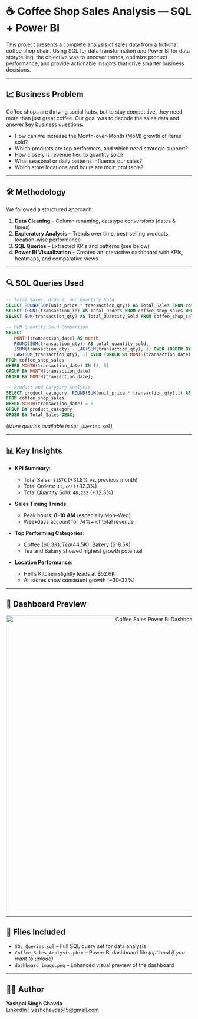 
# ☕ Coffee Shop Sales Analysis — SQL + Power BI

This project presents a complete analysis of sales data from a fictional coffee shop chain. Using SQL for data transformation and Power BI for data storytelling, the objective was to uncover trends, optimize product performance, and provide actionable insights that drive smarter business decisions.

---

## 📈 Business Problem

Coffee shops are thriving social hubs, but to stay competitive, they need more than just great coffee. Our goal was to decode the sales data and answer key business questions:

- How can we increase the Month-over-Month (MoM) growth of items sold?
- Which products are top performers, and which need strategic support?
- How closely is revenue tied to quantity sold?
- What seasonal or daily patterns influence our sales?
- Which store locations and hours are most profitable?

---

## 🛠 Methodology

We followed a structured approach:

1. **Data Cleaning** – Column renaming, datatype conversions (dates & times)
2. **Exploratory Analysis** – Trends over time, best-selling products, location-wise performance
3. **SQL Queries** – Extracted KPIs and patterns (see below)
4. **Power BI Visualization** – Created an interactive dashboard with KPIs, heatmaps, and comparative views

---

## 🔍 SQL Queries Used

```sql
-- Total Sales, Orders, and Quantity Sold
SELECT ROUND(SUM(unit_price * transaction_qty)) AS Total_Sales FROM coffee_shop_sales WHERE MONTH(transaction_date) = 5;
SELECT COUNT(transaction_id) AS Total_Orders FROM coffee_shop_sales WHERE MONTH(transaction_date) = 5;
SELECT SUM(transaction_qty) AS Total_Quantity_Sold FROM coffee_shop_sales WHERE MONTH(transaction_date) = 5;

-- MoM Quantity Sold Comparison
SELECT 
   MONTH(transaction_date) AS month,
   ROUND(SUM(transaction_qty)) AS total_quantity_sold,
   (SUM(transaction_qty) - LAG(SUM(transaction_qty), 1) OVER (ORDER BY MONTH(transaction_date))) /
   LAG(SUM(transaction_qty), 1) OVER (ORDER BY MONTH(transaction_date)) * 100 AS mom_increase_percentage
FROM coffee_shop_sales
WHERE MONTH(transaction_date) IN (4, 5)
GROUP BY MONTH(transaction_date)
ORDER BY MONTH(transaction_date);

-- Product and Category Analysis
SELECT product_category, ROUND(SUM(unit_price * transaction_qty),1) AS Total_Sales
FROM coffee_shop_sales
WHERE MONTH(transaction_date) = 5
GROUP BY product_category
ORDER BY Total_Sales DESC;
```

*(More queries available in `SQL_Queries.sql`)*

---

## 📊 Key Insights

- **KPI Summary**:  
  - Total Sales: `$157K` (+31.8% vs. previous month)  
  - Total Orders: `33,527` (+32.3%)  
  - Total Quantity Sold: `48,233` (+32.3%)

- **Sales Timing Trends**:  
  - Peak hours: **8-10 AM** (especially Mon–Wed)  
  - Weekdays account for 74%+ of total revenue

- **Top Performing Categories**:  
  - Coffee ($60.3K), Tea ($44.5K), Bakery ($18.5K)  
  - Tea and Bakery showed highest growth potential

- **Location Performance**:  
  - Hell’s Kitchen slightly leads at $52.6K  
  - All stores show consistent growth (~30–33%)

---

## 📌 Dashboard Preview

<p align="center">
  <img src="A_Power_BI_dashboard_titled_&quot;COFFEE_SHOP_SALES&quot;_pr.png" alt="Coffee Sales Power BI Dashboard" width="800"/>
</p>

---

## 📁 Files Included

- `SQL_Queries.sql` – Full SQL query set for data analysis
- `Coffee_Sales_Analysis.pbix` – Power BI dashboard file *(optional if you want to upload)*
- `dashboard_image.png` – Enhanced visual preview of the dashboard

---

## 👨‍💻 Author

**Yashpal Singh Chavda**  
[LinkedIn](https://www.linkedin.com/in/yashpal0502/) | yashchavda515@gmail.com
